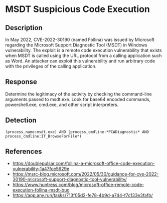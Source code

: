 # MSDT Suspicious Code Execution

## Description

In May 2022, CVE-2022-30190 (named Follina) was issued by Microsoft regarding the Microsoft Support Diagnostic Tool (MSDT) in Windows vulnerability. The exploit is a remote code execution vulnerability that exists when MSDT is called using the URL protocol from a calling application such as Word. An attacker can exploit this vulnerability and run arbitrary code with the privileges of the calling application. 

## Response

Determine the legitimacy of the activity by checking the command-line arguments passed to msdt.exe. Look for base64 encoded commands, powershell.exe, cmd.exe, and other script interpreters.

## Detection

```
(process_name:msdt.exe) AND (process_cmdline:*PCWDiagnostic* AND process_cmdline:IT_BrowseForFile*)
```

## References
 - https://doublepulsar.com/follina-a-microsoft-office-code-execution-vulnerability-1a47fce5629e
 - https://msrc-blog.microsoft.com/2022/05/30/guidance-for-cve-2022-30190-microsoft-support-diagnostic-tool-vulnerability/
 - https://www.huntress.com/blog/microsoft-office-remote-code-execution-follina-msdt-bug
 - https://app.any.run/tasks/713f05d2-fe78-4b9d-a744-f7c133e3fafb/
